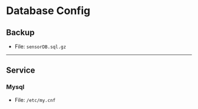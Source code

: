 Database Config
===
## Backup
- File: `sensorDB.sql.gz`
---
## Service
### Mysql 
- File: `/etc/my.cnf`